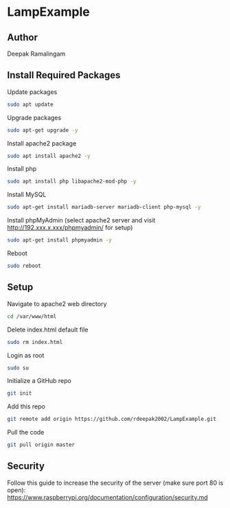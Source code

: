 # LampExample

## Author
Deepak Ramalingam

## Install Required Packages
Update packages
```sh
sudo apt update
```
Upgrade packages
```sh
sudo apt-get upgrade -y
```
Install apache2 package
```sh
sudo apt install apache2 -y
```
Install php
```sh
sudo apt install php libapache2-mod-php -y
```
Install MySQL
```sh
sudo apt-get install mariadb-server mariadb-client php-mysql -y
```
Install phpMyAdmin (select apache2 server and visit http://192.xxx.x.xxx/phpmyadmin/ for setup)
```sh
sudo apt-get install phpmyadmin -y
```
Reboot
```sh
sudo reboot
```

## Setup
Navigate to apache2 web directory
```sh
cd /var/www/html
```
Delete index.html default file
```sh
sudo rm index.html
```
Login as root
```sh
sudo su
```
Initialize a GitHub repo
```sh
git init
```
Add this repo
```sh
git remote add origin https://github.com/rdeepak2002/LampExample.git
```
Pull the code
```sh
git pull origin master
```

## Security
Follow this guide to increase the security of the server (make sure port 80 is open): 
https://www.raspberrypi.org/documentation/configuration/security.md
